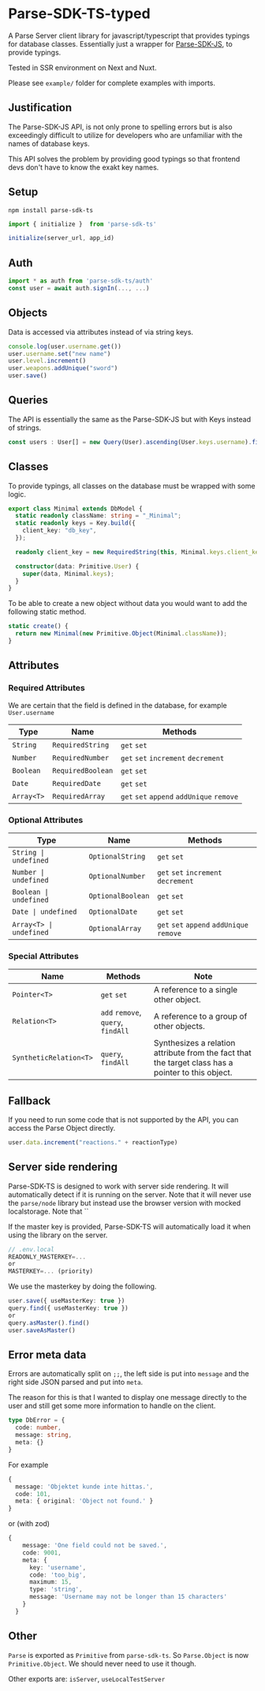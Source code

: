 # Parse-SDK-TS-typed
A Parse Server client library for javascript/typescript that provides typings for database classes.
Essentially just a wrapper for [Parse-SDK-JS](https://github.com/parse-community/Parse-SDK-JS), to provide typings.

Tested in SSR environment on Next and Nuxt.

Please see `example/` folder for complete examples with imports.

## Justification
The Parse-SDK-JS API, is not only prone to spelling errors but is also exceedingly difficult to utilize for developers who are unfamiliar with the names of database keys.

This API solves the problem by providing good typings so that frontend devs don't have to know the exakt key names.

## Setup

`npm install parse-sdk-ts`

```ts
import { initialize }  from 'parse-sdk-ts'

initialize(server_url, app_id)
```


## Auth
```ts
import * as auth from 'parse-sdk-ts/auth'
const user = await auth.signIn(..., ...)
```

## Objects
Data is accessed via attributes instead of via string keys.
```ts
console.log(user.username.get())
user.username.set("new name")
user.level.increment()
user.weapons.addUnique("sword")
user.save()
```


## Queries
The API is essentially the same as the Parse-SDK-JS but with Keys instead of strings.
```ts
const users : User[] = new Query(User).ascending(User.keys.username).find()
```


## Classes
To provide typings, all classes on the database must be wrapped with some logic.
```ts
export class Minimal extends DbModel {
  static readonly className: string = "_Minimal";
  static readonly keys = Key.build({
    client_key: "db_key",
  });

  readonly client_key = new RequiredString(this, Minimal.keys.client_key);

  constructor(data: Primitive.User) {
    super(data, Minimal.keys);
  }
}
```
To be able to create a new object without data you would want to add the following static method.
```ts
static create() {
  return new Minimal(new Primitive.Object(Minimal.className));
}
```

## Attributes

### Required Attributes 
We are certain that the field is defined in the database, for example ```User.username```

| Type  | Name |Methods|
| ------------- | ------------- |------------- |
| `String`  | `RequiredString` |`get` `set`|
| `Number`  | `RequiredNumber` |`get` `set` `increment` `decrement` |
| `Boolean`  | `RequiredBoolean` |`get` `set`|
| `Date`  | `RequiredDate` |`get` `set`|
| `Array<T>`  | `RequiredArray` |`get` `set` `append` `addUnique` `remove`|

### Optional Attributes

| Type  | Name | Methods|
| ------------- | ------------- |------------- |
| `String \| undefined`  | `OptionalString` | `get` `set`|
| `Number \| undefined`  | `OptionalNumber` | `get` `set` `increment` `decrement` |
| `Boolean \| undefined`  | `OptionalBoolean` |`get` `set`|
| `Date \| undefined`  | `OptionalDate` |`get` `set`|
| `Array<T> \| undefined`  | `OptionalArray` |`get` `set` `append` `addUnique` `remove`|

### Special Attributes

|  Name |Methods| Note|
| ------------- | ------------- |------------- |
|  `Pointer<T>` |`get` `set`| A reference to a single other object.  |
|  `Relation<T>` |`add` `remove`, `query`, `findAll` | A reference to a group of other objects. |
|  `SyntheticRelation<T>` | `query`, `findAll` | Synthesizes a relation attribute from the fact that the target class has a pointer to this object. |

## Fallback

If you need to run some code that is not supported by the API, you can access the Parse Object directly.
```ts
user.data.increment("reactions." + reactionType)
```

## Server side rendering

Parse-SDK-TS is designed to work with server side rendering. It will automatically detect if it is running on the server. Note that it will never use the `parse/node` library but instead use the browser version with mocked localstorage. Note that ``

If the master key is provided, Parse-SDK-TS will automatically load it when using the library on the server. 
```ts
// .env.local
READONLY_MASTERKEY=...
or
MASTERKEY=... (priority)
```

We use the masterkey by doing the following.
```ts
user.save({ useMasterKey: true })
query.find({ useMasterKey: true })
or
query.asMaster().find()
user.saveAsMaster()
```

## Error meta data

Errors are automatically split on `;;`, the left side is put into `message` and the right side JSON parsed and put into `meta`.

The reason for this is that I wanted to display one message directly to the user and still get some more information to handle on the client.

```ts
type DbError = {
  code: number,
  message: string,
  meta: {}
}
```

For example 
```ts
{
  message: 'Objektet kunde inte hittas.',
  code: 101,
  meta: { original: 'Object not found.' }
}
```
or (with zod)
```ts
{
    message: 'One field could not be saved.',
    code: 9001,
    meta: {
      key: 'username',
      code: 'too_big',
      maximum: 15,
      type: 'string',
      message: 'Username may not be longer than 15 characters'
    }
  }
```



## Other

`Parse` is exported as `Primitive` from `parse-sdk-ts`. So `Parse.Object` is now `Primitive.Object`. We should never need to use it though.

Other exports are:
`isServer`, `useLocalTestServer`
